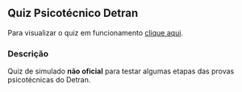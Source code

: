 ## Quiz Psicotécnico Detran

Para visualizar o quiz em funcionamento [clique aqui](https://detran-quiz.vercel.app/).

### Descrição

Quiz de simulado **não oficial** para testar algumas etapas das provas psicotécnicas do Detran.
